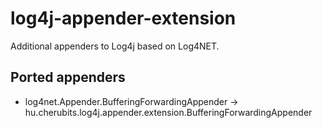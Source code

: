 # log4j-appender-extension

Additional appenders to Log4j based on Log4NET.

## Ported appenders

* log4net.Appender.BufferingForwardingAppender -> hu.cherubits.log4j.appender.extension.BufferingForwardingAppender
